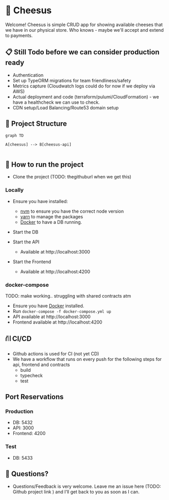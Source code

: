 # 🧀 Cheesus

Welcome! Cheesus is simple CRUD app for showing available cheeses that we have in our physical store. Who knows - maybe we'll accept and extend to payments.

## 📋 Still Todo before we can consider production ready
- Authentication
- Set up TypeORM migrations for team friendliness/safety 
- Metrics capture (Cloudwatch logs could do for now if we deploy via AWS)
- Actual deployment and code (terraform/pulumi/CloudFormation) - we have a healthcheck we can use to check. 
- CDN setup/Load Balancing/Route53 domain setup

## 📁 Project Structure

```mermaid
graph TD

A[cheesus] --> B[cheesus-api]


```

## 🏃 How to run the project
- Clone the project (TODO: thegithuburl when we get this)

### Locally
- Ensure you have installed:
  - [nvm](https://github.com/nvm-sh/nvm) to ensure you have the correct node version
  - [yarn](https://classic.yarnpkg.com/en/docs/install) to manage the packages
  - [Docker](https://docs.docker.com/get-docker/) to have a DB running.

- Start the DB
- Start the API
  - Available at http://localhost:3000
- Start the Frontend
  - Available at http://localhost:4200

### docker-compose
TODO: make working.. struggling with shared contracts atm
- Ensure you have [Docker](https://docs.docker.com/get-docker/) installed.
- Run `docker-compose -f docker-compose.yml up`
- API available at http://localhost:3000
- Frontend available at http://localhost:4200


## ⛙ CI/CD
- Github actions is used for CI (not yet CD)
- We have a workflow that runs on every push for the following steps for api, frontend and contracts
  - build
  - typecheck
  - test

## Port Reservations

### Production
- DB: 5432
- API: 3000
- Frontend: 4200

### Test
- DB: 5433

## 👋 Questions?
- Questions/Feedback is very welcome. Leave me an issue here (TODO: Github project link ) and I'll get back to you as soon as I can.